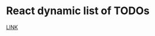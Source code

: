# React dynamic list of TODOs
[LINK](https://karpyshynroman.github.io/react_dynamic-list-of-todos/)
